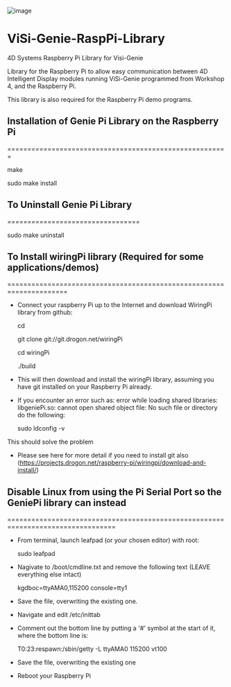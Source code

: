 ![image](http://www.4dsystems.com.au/imagenes/header.png)

ViSi-Genie-RaspPi-Library
====================

4D Systems Raspberry Pi Library for Visi-Genie

Library for the Raspberry Pi to allow easy communication between 4D Intelligent Display modules running ViSi-Genie programmed from Workshop 4, and the Raspberry Pi.

This library is also required for the Raspberry Pi demo programs.


## Installation of Genie Pi Library on the Raspberry Pi
=======================================================

  make

  sudo make install

## To Uninstall Genie Pi Library
=================================

  sudo make uninstall
  

## To Install wiringPi library (Required for some applications/demos)
=====================================================================
* Connect your raspberry Pi up to the Internet and download WiringPi library from github:
  
  
  cd
  
  git clone git://git.drogon.net/wiringPi
  
  cd wiringPi
  
  ./build
  
  
* This will then download and install the wiringPi library, assuming you have git installed on your Raspberry Pi already.

* If you encounter an error such as: error while loading shared libraries: libgeniePi.so: cannot open shared object file: No such file or directory
do the following:

  sudo ldconfig -v

This should solve the problem

* Please see here for more detail if you need to install git also (https://projects.drogon.net/raspberry-pi/wiringpi/download-and-install/)
  

## Disable Linux from using the Pi Serial Port so the GeniePi library can instead
=================================================================================
* From terminal, launch leafpad (or your chosen editor) with root:

  sudo leafpad

* Nagivate to /boot/cmdline.txt and remove the following text (LEAVE everything else intact)

  kgdboc=ttyAMA0,115200 console=tty1  
  
* Save the file, overwriting the existing one.
  
* Navigate and edit /etc/inittab
  
* Comment out the bottom line by putting a '#' symbol at the start of it, where the bottom line is:
  
  T0:23:respawn:/sbin/getty -L ttyAMA0 115200 vt100
  
* Save the file, overwriting the existing one
  
* Reboot your Raspberry Pi
